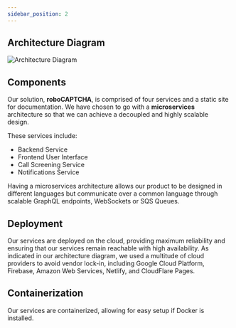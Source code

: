 ```yaml
---
sidebar_position: 2
---
```

## Architecture Diagram

![Architecture Diagram](https://user-images.githubusercontent.com/15935990/161755173-e7795f18-3ab8-41b8-95d2-5b565b5618c8.jpg)

## Components

Our solution, **roboCAPTCHA**, is comprised of four services and a static site for documentation. We have chosen to go with a **microservices** architecture so that we can achieve a decoupled and highly scalable design.

These services include:
- Backend Service
- Frontend User Interface
- Call Screening Service
- Notifications Service

Having a microservices architecture allows our product to be designed in different languages but communicate over a common language through scalable GraphQL endpoints, WebSockets or SQS Queues.

## Deployment

Our services are deployed on the cloud, providing maximum reliability and ensuring that our services remain reachable with high availability. As indicated in our architecture diagram, we used a multitude of cloud providers to avoid vendor lock-in, including Google Cloud Platform, Firebase, Amazon Web Services, Netlify, and CloudFlare Pages.

## Containerization

Our services are containerized, allowing for easy setup if Docker is installed.
